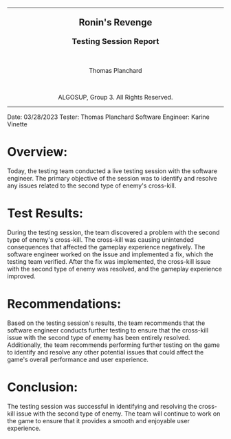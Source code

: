 <hr>

<p align="center" style="font-weight: bold; font-size: 21px"> Ronin's Revenge</p>
<p align="center" style="font-weight: bold; font-size: 18px"> Testing Session Report</p>
<br>
<p align="center"> Thomas Planchard</p>
<br>

<p align="center"> ALGOSUP, Group 3. All Rights Reserved. </p>

<hr>

Date: 03/28/2023
Tester: Thomas Planchard
Software Engineer: Karine Vinette 

# Overview:
Today, the testing team conducted a live testing session with the software engineer. The primary objective of the session was to identify and resolve any issues related to the second type of enemy's cross-kill.

# Test Results:
During the testing session, the team discovered a problem with the second type of enemy's cross-kill. The cross-kill  was causing unintended consequences that affected the gameplay experience negatively. The software engineer worked on the issue and implemented a fix, which the testing team verified. After the fix was implemented, the cross-kill issue with the second type of enemy was resolved, and the gameplay experience improved.

# Recommendations:
Based on the testing session's results, the team recommends that the software engineer conducts further testing to ensure that the cross-kill issue with the second type of enemy has been entirely resolved. Additionally, the team recommends performing further testing on the game to identify and resolve any other potential issues that could affect the game's overall performance and user experience.

# Conclusion:
The testing session was successful in identifying and resolving the cross-kill issue with the second type of enemy. The team will continue to work on the game to ensure that it provides a smooth and enjoyable user experience.

